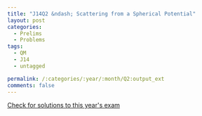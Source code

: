 ```yaml
---
title: "J14Q2 &ndash; Scattering from a Spherical Potential"
layout: post
categories:
  - Prelims
  - Problems
tags:
  - QM
  - J14
  - untagged

permalink: /:categories/:year/:month/Q2:output_ext
comments: false
---
```

<object data="2014J2Q.pdf" type="application/pdf" width="100%" height="500"></object>
<div class="message"><a href='https://princetonprelim.com/prelim/32/'>Check for solutions to this year's exam</a></div>